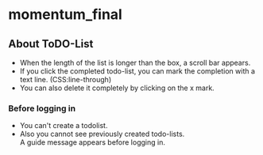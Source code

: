 # momentum_final

## About ToDO-List
- When the length of the list is longer than the box, a scroll bar appears.
- If you click the completed todo-list, you can mark the completion with a text line. (CSS:line-through)
- You can also delete it completely by clicking on the x mark.
### Before logging in
- You can't create a todolist.
- Also you cannot see previously created todo-lists.   
A guide message appears before logging in.
